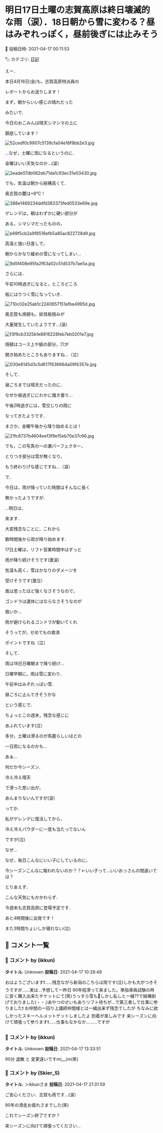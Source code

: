 # 明日17日土曜の志賀高原は終日壊滅的な雨（涙）．18日朝から雪に変わる？昼はみぞれっぽく，昼前後ぎには止みそう

📅 投稿日時: 2021-04-17 00:11:53

🏷️ カテゴリ: [日記](cc4b5682fb7b8b144980957a978653fb0.md)

えー．


本日4月16日(金)も，志賀高原特派員の


レポートからお送りします！


まず，朝からいい感じの晴れだった


みたいで．


今日のおこみんは晴天シマシマの上に


鎮座しています！




![52cedf0c9907c5139cfa04e18f9bb2e3.jpg](images/52cedf0c9907c5139cfa04e18f9bb2e3.jpg)




…なぜ，土曜に雨になるというのに．


金曜はいい天気なのか…(涙）




![2eade07db062eb71da1c93ec31e03430.jpg](images/2eade07db062eb71da1c93ec31e03430.jpg)




でも，気温は朝から結構高くて．


奥志賀の麓は+8℃！




![388e1469234ddfd383373fed0533e69e.jpg](images/388e1469234ddfd383373fed0533e69e.jpg)




ゲレンデは，朝はわずかに硬い部分が


ある，シマシマだったものの，




![e69f5cb2a9f8518efb5a85ac822728d9.jpg](images/e69f5cb2a9f8518efb5a85ac822728d9.jpg)




高温と強い日差しで，


朝からかなり緩めの雪になってしまい…




![9d5f408e95fa2f63a02c51d537b7ae5a.jpg](images/9d5f408e95fa2f63a02c51d537b7ae5a.jpg)




さらには．


午前10時過ぎになると，ところどころ


板にはりつく雪になっていき．




![710c02e25ab1c2240657151afbe4995d.jpg](images/710c02e25ab1c2240657151afbe4995d.jpg)




奥志賀も焼額も，妖怪板掴みが


大量発生していたようです…(涙）




![f3f9cb3325b1e8816228feb7eb0201e7.jpg](images/f3f9cb3325b1e8816228feb7eb0201e7.jpg)




焼額はコース上や脇の部分，穴が


開き始めたところもありますね…（泣）




![030e8145d3c5d617f636664a09f4357e.jpg](images/030e8145d3c5d617f636664a09f4357e.jpg)




そして．


昼ごろまでは晴天だったのに．


なぜか昼過ぎににわかに搔き曇り…


午後2時過ぎには，雪交じりの雨に


なってきたようです．


まさか，金曜午後から降り始めるとは！




![21fc8737b4604eef3f9e15eb70e37c66.jpg](images/21fc8737b4604eef3f9e15eb70e37c66.jpg)




でも，この写真の一の瀬パーフェクター，


とりつき部分は雪が無くなり，


もう終わりげな感じですね…（涙）





で．


今日は，雨が降っていた時間はそんなに長く


無かったようですが．





…明日は，


来ます．


大変残念なことに，これから


数時間後から雨が降り始めます．





17日土曜は，リフト営業時間中はずっと


雨が降り続けそうです(激涙)


気温も高く，雪はかなりのダメージを


受けそうです(激泣）


風は思ったほど強くなさそうなので，


ゴンドラは運休にはならなさそうなのが


救いか…


雨が避けられるゴンドラが動いてくれ


そうってが，せめてもの救済


ポイントですね（泣）





そして．


雨は18日日曜朝まで降り続け…


日曜早朝に，雨は雪に変わり．


午前中はみぞれっぽい雪．


昼ごろに止んできそうかな





という感じで．


ちょっとこの週末，残念な感じに


あふれています(泣）


多分，土曜は滑るのが馬鹿らしいほどの


一日雨になるのかも…





あぁ…


何だか今シーズン．


冷え冷え晴天


で滑った思い出が，


あんまりないんですが(涙）


ってか．


私がゲレンデに復活してから，


冷え冷えパウダーに一度も当たってないん


ですが(泣)





なぜ…


なぜ，毎日こんなにいい子にしているのに，


今シーズンこんなに報われないのか？？←いい子って…いいおっさんの間違いでは？





とりあえず．


こんな天気にもかかわらず．


今週末も志賀高原に登場予定です．


あと4時間後に出発です！


また3時間ちょいしか寝れない(泣）

## 💬 コメント一覧

### 💬 コメント by (ikkun)
**タイトル**: Unknown
**投稿日**: 2021-04-17 10:28:49

おはようございます❗……残念ながら新潟のこちらは雨です(泣)しかも大がつきそうですが……実は…予想して一昨日 90年程滑って来ました。準指導員試験の時に安く購入出来たチケットにて(笑)うっすら雪も🎵しかし私しと一緒??で結構剥げておりました(・・;)あやつのせいもありリフト待ちが…で第三者して仕事に参りました❗ お仲間の一回り上講師仲間様とは一緒出来ず残念でしたが ちなみに欲しかったスキーヘルメットゲットしましたよ   到着が楽しみです 来シーズンに向けて頑張って参ります❗……仕事もなかなか………ですが

### 💬 コメント by (ikkun)
**タイトル**: Unknown
**投稿日**: 2021-04-17 13:33:51

90分   退散 と 変更違いですm(__)m(笑)

### 💬 コメント by (Skier_S)
**タイトル**: ＞ikkunさま
**投稿日**: 2021-04-17 21:31:59

ご安心ください．志賀も雨です…(涙）

90年の滑走お疲れさまでした(笑)

これでシーズン終了ですか？

来シーズンに向けて頑張ってください…

